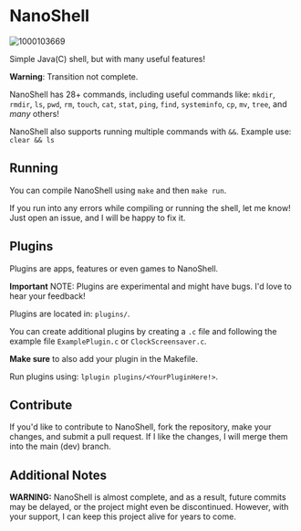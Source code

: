 # NanoShell
![1000103669](https://github.com/user-attachments/assets/6dea937f-714b-4e24-935e-107b597cbc3c)

Simple Java(C) shell, but with many useful features!

**Warning**: Transition not complete.

NanoShell has 28+ commands, including useful commands like: `mkdir`, `rmdir`, `ls`, `pwd`, `rm`, `touch`, `cat`, `stat`, `ping`, `find`, `systeminfo`, `cp`, `mv`, `tree`, and *many* others!

NanoShell also supports running multiple commands with `&&`.
Example use: `clear && ls`

## Running
You can compile NanoShell using `make` and then `make run`.

If you run into any errors while compiling or running the shell, let me know! Just open an issue, and I will be happy to fix it.

## Plugins
Plugins are apps, features or even games to NanoShell.

**Important** NOTE: Plugins are experimental and might have bugs. I'd love to hear your feedback!

Plugins are located in: `plugins/`.

You can create additional plugins by creating a `.c` file and following the example file `ExamplePlugin.c` or `ClockScreensaver.c`.

**Make sure** to also add your plugin in the Makefile.

Run plugins using: `lplugin plugins/<YourPluginHere!>`.

## Contribute
If you'd like to contribute to NanoShell, fork the repository, make your changes, and submit a pull request. If I like the changes, I will merge them into the main (dev) branch.

## Additional Notes
**WARNING:** NanoShell is almost complete, and as a result, future commits may be delayed, or the project might even be discontinued. However, with your support, I can keep this project alive for years to come.
